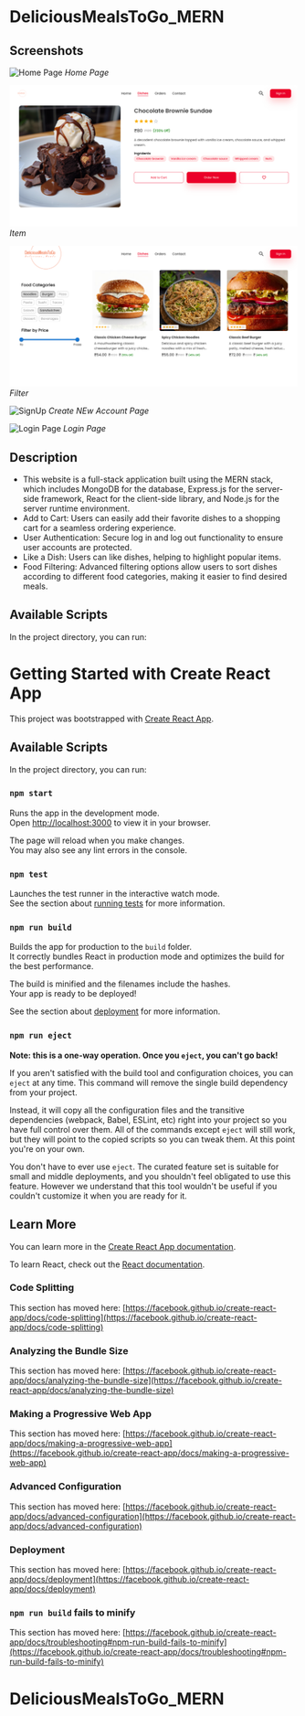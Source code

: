 # DeliciousMealsToGo_MERN


## Screenshots

![Home Page](https://github.com/Rohitjangid2704/DeliciousMealsToGo_MERN/blob/main/Screen_shot/React-App%20(4).png)
*Home Page*


![Item](https://github.com/Rohitjangid2704/DeliciousMealsToGo_MERN/blob/main/React-App%20(1).png)
*Item*

![Filter](https://github.com/Rohitjangid2704/DeliciousMealsToGo_MERN/blob/main/Screen_shot/React-App%20(2).png)
*Filter*

![SignUp](https://github.com/Rohitjangid2704/DeliciousMealsToGo_MERN/blob/main/Screen_shot/React-App%20(3).png)
*Create NEw Account Page*

![Login Page](https://github.com/Rohitjangid2704/DeliciousMealsToGo_MERN/blob/main/Screen_shot/React-App%20(1).png)
*Login Page*



## Description

- This website is a full-stack application built using the MERN stack, which includes MongoDB for the database, Express.js for the server-side framework, React for the client-side library, and Node.js for the server runtime environment.
- Add to Cart: Users can easily add their favorite dishes to a shopping cart for a seamless ordering experience.
- User Authentication: Secure log in and log out functionality to ensure user accounts are protected.
- Like a Dish: Users can like dishes, helping to highlight popular items.
- Food Filtering: Advanced filtering options allow users to sort dishes according to different food categories, making it easier to find desired meals.
## Available Scripts

In the project directory, you can run:





# Getting Started with Create React App

This project was bootstrapped with [Create React App](https://github.com/facebook/create-react-app).

## Available Scripts

In the project directory, you can run:

### `npm start`

Runs the app in the development mode.\
Open [http://localhost:3000](http://localhost:3000) to view it in your browser.

The page will reload when you make changes.\
You may also see any lint errors in the console.

### `npm test`

Launches the test runner in the interactive watch mode.\
See the section about [running tests](https://facebook.github.io/create-react-app/docs/running-tests) for more information.

### `npm run build`

Builds the app for production to the `build` folder.\
It correctly bundles React in production mode and optimizes the build for the best performance.

The build is minified and the filenames include the hashes.\
Your app is ready to be deployed!

See the section about [deployment](https://facebook.github.io/create-react-app/docs/deployment) for more information.

### `npm run eject`

**Note: this is a one-way operation. Once you `eject`, you can't go back!**

If you aren't satisfied with the build tool and configuration choices, you can `eject` at any time. This command will remove the single build dependency from your project.

Instead, it will copy all the configuration files and the transitive dependencies (webpack, Babel, ESLint, etc) right into your project so you have full control over them. All of the commands except `eject` will still work, but they will point to the copied scripts so you can tweak them. At this point you're on your own.

You don't have to ever use `eject`. The curated feature set is suitable for small and middle deployments, and you shouldn't feel obligated to use this feature. However we understand that this tool wouldn't be useful if you couldn't customize it when you are ready for it.

## Learn More

You can learn more in the [Create React App documentation](https://facebook.github.io/create-react-app/docs/getting-started).

To learn React, check out the [React documentation](https://reactjs.org/).

### Code Splitting

This section has moved here: [https://facebook.github.io/create-react-app/docs/code-splitting](https://facebook.github.io/create-react-app/docs/code-splitting)

### Analyzing the Bundle Size

This section has moved here: [https://facebook.github.io/create-react-app/docs/analyzing-the-bundle-size](https://facebook.github.io/create-react-app/docs/analyzing-the-bundle-size)

### Making a Progressive Web App

This section has moved here: [https://facebook.github.io/create-react-app/docs/making-a-progressive-web-app](https://facebook.github.io/create-react-app/docs/making-a-progressive-web-app)

### Advanced Configuration

This section has moved here: [https://facebook.github.io/create-react-app/docs/advanced-configuration](https://facebook.github.io/create-react-app/docs/advanced-configuration)

### Deployment

This section has moved here: [https://facebook.github.io/create-react-app/docs/deployment](https://facebook.github.io/create-react-app/docs/deployment)

### `npm run build` fails to minify

This section has moved here: [https://facebook.github.io/create-react-app/docs/troubleshooting#npm-run-build-fails-to-minify](https://facebook.github.io/create-react-app/docs/troubleshooting#npm-run-build-fails-to-minify)
# DeliciousMealsToGo_MERN
